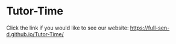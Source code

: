 # Tutor-Time

Click the link if you would like to see our website: https://full-sen-d.github.io/Tutor-Time/
